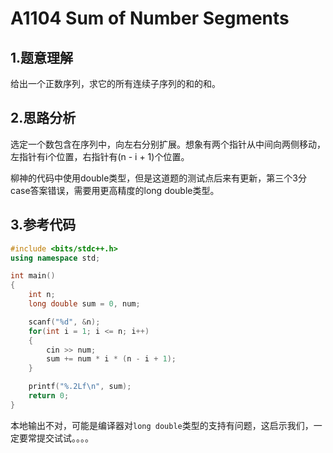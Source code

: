 # A1104 Sum of Number Segments

## 1.题意理解
给出一个正数序列，求它的所有连续子序列的和的和。

## 2.思路分析
选定一个数包含在序列中，向左右分别扩展。想象有两个指针从中间向两侧移动，左指针有i个位置，右指针有(n - i + 1)个位置。

柳神的代码中使用double类型，但是这道题的测试点后来有更新，第三个3分case答案错误，需要用更高精度的long double类型。
## 3.参考代码
```cpp
#include <bits/stdc++.h>
using namespace std;

int main()
{
    int n;
    long double sum = 0, num;

    scanf("%d", &n);
    for(int i = 1; i <= n; i++)
    {
        cin >> num;
        sum += num * i * (n - i + 1);
    }

    printf("%.2Lf\n", sum);
    return 0;
}
```
本地输出不对，可能是编译器对```long double```类型的支持有问题，这启示我们，一定要常提交试试。。。。